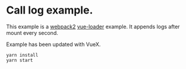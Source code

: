# Call log example.
This example is a [webpack2](https://webpack.github.io/) [vue-loader](https://github.com/vuejs/vue-loader) example. It appends logs after mount every second.

Example has been updated with VueX.

```
yarn install
yarn start
```
